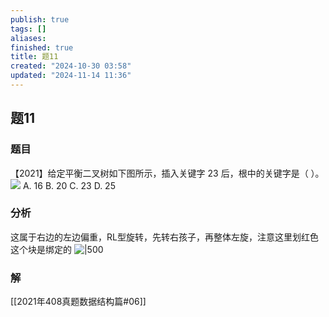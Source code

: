 ```yaml
---
publish: true
tags: []
aliases: 
finished: true
title: 题11
created: "2024-10-30 03:58"
updated: "2024-11-14 11:36"
---
```

## 题11
### 题目
【2021】给定平衡二叉树如下图所示，插入关键字 23 后，根中的关键字是（ ）。
![](https://img.hwenyi.tech/202411141928966.webp)
A. 16
B. 20
C. 23
D. 25
### 分析
这属于右边的左边偏重，RL型旋转，先转右孩子，再整体左旋，注意这里划红色这个块是绑定的
![|500](https://img.hwenyi.tech/202411141935293.webp)
### 解
[[2021年408真题数据结构篇#06]]
